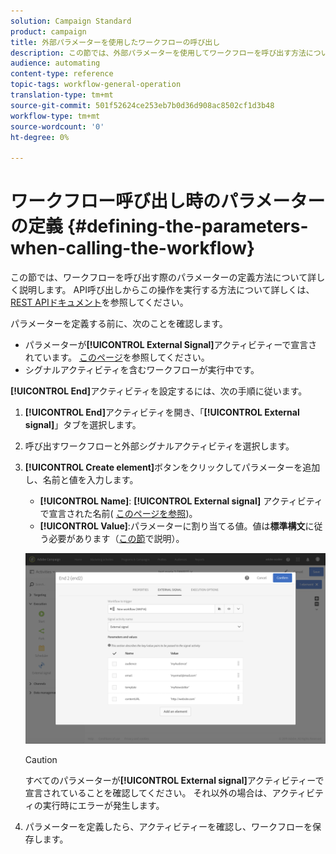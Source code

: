 ```yaml
---
solution: Campaign Standard
product: campaign
title: 外部パラメーターを使用したワークフローの呼び出し
description: この節では、外部パラメーターを使用してワークフローを呼び出す方法について詳しく説明します。
audience: automating
content-type: reference
topic-tags: workflow-general-operation
translation-type: tm+mt
source-git-commit: 501f52624ce253eb7b0d36d908ac8502cf1d3b48
workflow-type: tm+mt
source-wordcount: '0'
ht-degree: 0%

---
```



# ワークフロー呼び出し時のパラメーターの定義 {#defining-the-parameters-when-calling-the-workflow}

この節では、ワークフローを呼び出す際のパラメーターの定義方法について詳しく説明します。 API呼び出しからこの操作を実行する方法について詳しくは、[REST APIドキュメント](../../api/using/triggering-a-signal-activity.md)を参照してください。

パラメーターを定義する前に、次のことを確認します。

* パラメーターが&#x200B;**[!UICONTROL External Signal]**&#x200B;アクティビティーで宣言されています。 [このページ](../../automating/using/declaring-parameters-external-signal.md)を参照してください。
* シグナルアクティビティを含むワークフローが実行中です。

**[!UICONTROL End]**&#x200B;アクティビティを設定するには、次の手順に従います。

1. **[!UICONTROL End]**&#x200B;アクティビティを開き、「**[!UICONTROL External signal]**」タブを選択します。
1. 呼び出すワークフローと外部シグナルアクティビティを選択します。
1. **[!UICONTROL Create element]**&#x200B;ボタンをクリックしてパラメーターを追加し、名前と値を入力します。

   * **[!UICONTROL Name]**: **[!UICONTROL External signal]** アクティビティで宣言された名前( [このページを参照](../../automating/using/declaring-parameters-external-signal.md))。
   * **[!UICONTROL Value]**:パラメーターに割り当てる値。値は&#x200B;**標準構文**&#x200B;に従う必要があります（[この節](../../automating/using/advanced-expression-editing.md#standard-syntax)で説明）。

   ![](assets/extsignal_definingparameters_2.png)

   >[!CAUTION]
   >
   >すべてのパラメーターが&#x200B;**[!UICONTROL External signal]**&#x200B;アクティビティーで宣言されていることを確認してください。 それ以外の場合は、アクティビティの実行時にエラーが発生します。

1. パラメーターを定義したら、アクティビティーを確認し、ワークフローを保存します。
